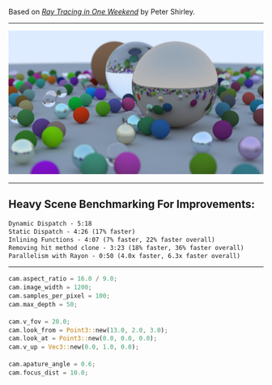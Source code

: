 Based on [_Ray Tracing in One Weekend_](https://raytracing.github.io/books/RayTracingInOneWeekend.html) by Peter Shirley.

---

![heavy scene](./images/output.png)

---

## Heavy Scene Benchmarking For Improvements:
```
Dynamic Dispatch - 5:18
Static Dispatch - 4:26 (17% faster)
Inlining Functions - 4:07 (7% faster, 22% faster overall)
Removing hit method clone - 3:23 (18% faster, 36% faster overall)
Parallelism with Rayon - 0:50 (4.0x faster, 6.3x faster overall)
```
---
```rust
cam.aspect_ratio = 16.0 / 9.0;
cam.image_width = 1200;
cam.samples_per_pixel = 100;
cam.max_depth = 50;

cam.v_fov = 20.0;
cam.look_from = Point3::new(13.0, 2.0, 3.0);
cam.look_at = Point3::new(0.0, 0.0, 0.0);
cam.v_up = Vec3::new(0.0, 1.0, 0.0);

cam.apature_angle = 0.6;
cam.focus_dist = 10.0;
```